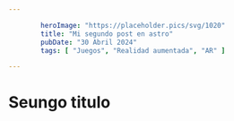```yaml
---

        heroImage: "https://placeholder.pics/svg/1020"
        title: "Mi segundo post en astro"
        pubDate: "30 Abril 2024"
        tags: [ "Juegos", "Realidad aumentada", "AR" ]

---
```


# Seungo titulo
